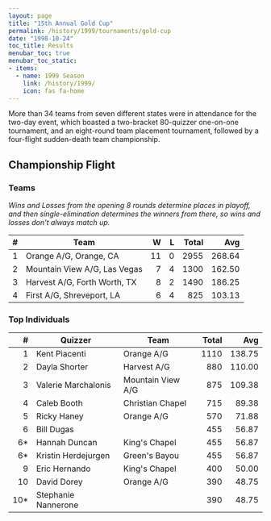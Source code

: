 ```yaml
---
layout: page
title: "15th Annual Gold Cup"
permalink: /history/1999/tournaments/gold-cup
date: "1998-10-24"
toc_title: Results
menubar_toc: true
menubar_toc_static:
- items:
  - name: 1999 Season
    link: /history/1999/
    icon: fas fa-home
---
```


More than 34 teams from seven different states were in attendance for the two-day event, which boasted a two-bracket 80-quizzer one-on-one tournament,
and an eight-round team placement tournament, followed by a four-flight sudden-death team championship.

## Championship Flight

### Teams

*Wins and Losses from the opening 8 rounds determine places in playoff, and then single-elimination determines the winners from there, so wins and losses don't always match up.*

|    # | Team                         |    W |    L | Total |    Avg |
| ---: | ---------------------------- | ---: | ---: | ----: | -----: |
|    1 | Orange A/G, Orange, CA       |   11 |    0 |  2955 | 268.64 |
|    2 | Mountain View A/G, Las Vegas |    7 |    4 |  1300 | 162.50 |
|    3 | Harvest A/G, Forth Worth, TX |    8 |    2 |  1490 | 186.25 |
|    4 | First A/G, Shreveport, LA    |    6 |    4 |   825 | 103.13 |

### Top Individuals

|    # | Quizzer             | Team              | Total |    Avg |
| ---: | ------------------- | ----------------- | ----: | -----: |
|    1 | Kent Piacenti       | Orange A/G        |  1110 | 138.75 |
|    2 | Dayla Shorter       | Harvest A/G       |   880 | 110.00 |
|    3 | Valerie Marchalonis | Mountain View A/G |   875 | 109.38 |
|    4 | Caleb Booth         | Christian Chapel  |   715 |  89.38 |
|    5 | Ricky Haney         | Orange A/G        |   570 |  71.88 |
|    6 | Bill Dugas          |                   |   455 |  56.87 |
|   6* | Hannah Duncan       | King's Chapel     |   455 |  56.87 |
|   6* | Kristin Herdejurgen | Green's Bayou     |   455 |  56.87 |
|    9 | Eric Hernando       | King's Chapel     |   400 |  50.00 |
|   10 | David Dorey         | Orange A/G        |   390 |  48.75 |
|  10* | Stephanie Nannerone |                   |   390 |  48.75 |
